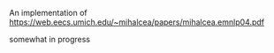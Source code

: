 An implementation of https://web.eecs.umich.edu/~mihalcea/papers/mihalcea.emnlp04.pdf


somewhat in progress
